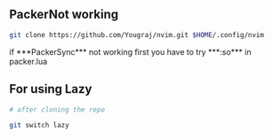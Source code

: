 ## PackerNot working

```bash
git clone https://github.com/Yougraj/nvim.git $HOME/.config/nvim

```

<p>
if ***PackerSync*** not working first you have to try ***:so*** in packer.lua
</p>

## For using Lazy

```bash
# after cloning the repo

git switch lazy

```
